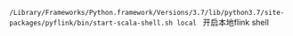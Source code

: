 `/Library/Frameworks/Python.framework/Versions/3.7/lib/python3.7/site-packages/pyflink/bin/start-scala-shell.sh local ` 开启本地flink shell